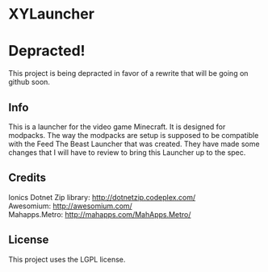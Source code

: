 # XYLauncher
# Depracted!
This project is being depracted in favor of a rewrite that will be going on github soon.

## Info
This is a launcher for the video game Minecraft. It is designed for modpacks.  The way the modpacks are setup is supposed to be compatible with the Feed The Beast Launcher that was created. They have made some changes that I will have to review to bring this Launcher up to the spec.
## Credits
Ionics Dotnet Zip library: http://dotnetzip.codeplex.com/  
Awesomium: http://awesomium.com/  
Mahapps.Metro: http://mahapps.com/MahApps.Metro/

## License
This project uses the LGPL license.

